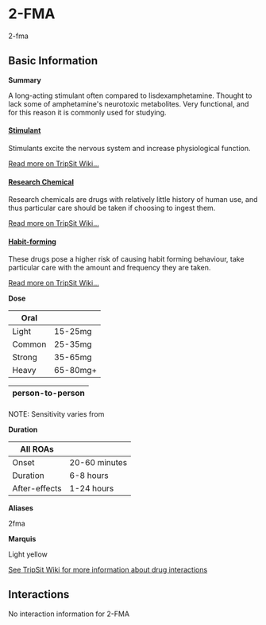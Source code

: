 # 2-FMA

2-fma

## Basic Information

**Summary**

A long-acting stimulant often compared to lisdexamphetamine. Thought to lack some of amphetamine's neurotoxic metabolites. Very functional, and for this reason it is commonly used for studying.

#### [Stimulant](/category/stimulant)

Stimulants excite the nervous system and increase physiological function.

[Read more on TripSit Wiki...](#{category.wiki})

#### [Research Chemical](/category/research-chemical)

Research chemicals are drugs with relatively little history of human use, and thus particular care should be taken if choosing to ingest them.

[Read more on TripSit Wiki...](#{category.wiki})

#### [Habit-forming](/category/habit-forming)

These drugs pose a higher risk of causing habit forming behaviour, take particular care with the amount and frequency they are taken.

[Read more on TripSit Wiki...](#{category.wiki})

**Dose**

| Oral   |          |
| ------ | -------- |
| Light  | 15-25mg  |
| Common | 25-35mg  |
| Strong | 35-65mg  |
| Heavy  | 65-80mg+ |

| person-to-person |
| ---------------- |

#### 

 NOTE: Sensitivity varies from

**Duration**

| All ROAs      |               |
| ------------- | ------------- |
| Onset         | 20-60 minutes |
| Duration      | 6-8 hours     |
| After-effects | 1-24 hours    |

**Aliases**

2fma  

**Marquis**

Light yellow

[See TripSit Wiki for more information about drug interactions](http://combo.tripsit.me/)

## Interactions

No interaction information for 2-FMA